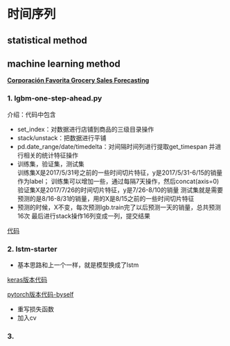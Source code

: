 # 时间序列

## statistical method






## machine learning method

[**Corporación Favorita Grocery Sales Forecasting**](https://www.kaggle.com/c/favorita-grocery-sales-forecasting)

### 1. lgbm-one-step-ahead.py

介绍：代码中包含<br>
 - set_index：对数据进行店铺到商品的三级目录操作<br>
 - stack/unstack：把数据进行平铺<br>
 - pd.date_range/date/timedelta：对间隔时间列进行提取get_timespan
 并进行相关的统计特征操作<br>
 - 训练集，验证集，测试集<br>
训练集X是2017/5/31号之前的一些时间切片特征，y是2017/5/31-6/15的销量作为label；
训练集可以增加一些，通过每隔7天操作，然后concat(axis=0)<br>
验证集X是2017/7/26的时间切片特征，y是7/26-8/10的销量
测试集就是需要预测的是8/16-8/31的销量，用的X是8/15之前的一些时间切片特征<br>
 - 预测的时候，X不变，每次预测lgb.train完了以后预测一天的销量，总共预测16次
 最后进行stack操作16列变成一列，提交结果
 
 [代码](code/lgbm-one-step-ahead.py)
 
### 2. lstm-starter

 - 基本思路和上一个一样，就是模型换成了lstm
 
 [keras版本代码](code/lstm-starter-keras-version.py)
 
 [pytorch版本代码-byself](code/lstm_starter_pytorch_version)
 - 重写损失函数
 - 加入cv
 
### 3. 


